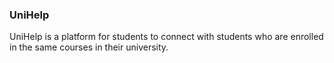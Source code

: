 ### UniHelp

UniHelp is a platform for students to connect with students who are enrolled in the same courses in their university.
